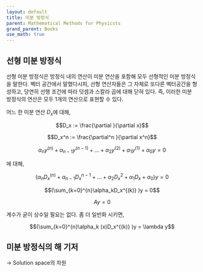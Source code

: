 ```yaml
---
layout: default
title: 미분 방정식
parent: Mathematical Methods for Physicsts
grand_parent: Books
use_math: true
---
```



## 선형 미분 방정식

선형 미분 방정식은 방정식 내의 연산이 미분 연산을 포함해 모두 선형적인 미분 방정식을 말한다. 벡터 공간에서 말했다시피, 선형 연산자들은 그 자체로 또다른 벡터공간을 형성하고, 당연히 선행 조건에 따라 덧셈과 스칼라 곱에 대해 닫혀 있다. 즉, 이러한 미분 방정식의 연산은 모두 1개의 연산으로 표현할 수 있다.

어느 한 미분 연산 $D_{x}$에 대해, 

$$D_x := \frac{\partial }{\partial x}$$

$$D_x^n := \frac{\partial^n }{\partial x^n}$$

$$\alpha_ny^{(n)} + \alpha_{n-1}y^{(n-1)} + \dots + \alpha_2y^{(2)} + \alpha_1y^{(1)} + \alpha_0y = 0$$ 

에 대해,

$$(\alpha_nD_x^{(n)} + \alpha_{n-1}D_x^{n-1} + \dots + \alpha_2D_x^{2} + \alpha_1D_x + \alpha_0)y = 0$$

$$(\sum_{k=0}^{n}\alpha_kD_x^{(k)} )y = 0$$

$$Ay = 0$$

계수가 굳이 상수일 필요는 없다. 좀 더 일반화 시키면,

$$(\sum_{k=0}^{n}\alpha_k (x)D_x^{(k)} )y = \lambda y$$

## 미분 방정식의 해 기저

-> Solution space의 차원


